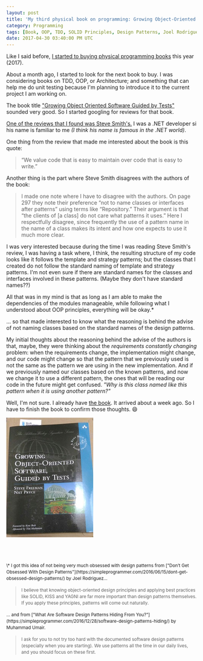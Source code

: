 ```yaml
---
layout: post
title: 'My third physical book on programming: Growing Object-Oriented Software Guided By Tests'
category: Programming
tags: [Book, OOP, TDD, SOLID Principles, Design Patterns, Joel Rodriguez, GOOS (Growing Object-Oriented Software)]
date: 2017-04-30 03:40:00 PM UTC
---
```


<!-- April 30, 2017 11:50:00 PM Philippine Time -->


Like I said before, [I started to buying physical programming books](/2017/03/27/why-I-started-buying-physical-books/) this year (2017).

About a month ago, I started to look for the next book to buy. I was considering books on TDD, OOP, or Architecture; and something that can help me do unit testing because I'm planning to introduce it to the current project I am working on. 

The book title ["Growing Object Oriented Software Guided by Tests"](https://www.bookdepository.com/book/9780321503626?a_aid=jflaga) sounded very good. So I started googling for reviews for that book.

<!--more-->

[One of the reviews that I found was Steve Smith's.](http://ardalis.com/growing-object-oriented-software-guided-by-tests-book-review) I was a .NET developer si his name is familiar to me _(I think his name is famous in the .NET world)_.

One thing from the review that made me interested about the book is this quote:

> “We value code that is easy to maintain over code that is easy to write.”

Another thing is the part where Steve Smith disagrees with the authors of the book:

> I made one note where I have to disagree with the authors. On page 297 they note their preference “not to name classes or interfaces after patterns” using terms like “Repository.” Their argument is that “the clients of [a class] do not care what patterns it uses.” Here I respectfully disagree, since frequently the use of a pattern name in the name of a class makes its intent and how one expects to use it much more clear.


I was very interested because during the time I was reading Steve Smith's review, I was having a task where, I think, the resulting structure of my code looks like it follows the template and strategy patterns; but the classes that I created do not follow the standard naming of template and strategy patterns. I'm not even sure if there are standard names for the classes and interfaces involved in these patterns. (Maybe they don't have standard names??)

All that was in my mind is that as long as I am able to make the dependencies of the modules  manageable, while following what I understood about OOP principles, everything will be okay.*


... so that made interested to know what the reasoning is behind the advise of not naming classes based on the standard names of the design patterns.

My initial thoughts about the reasoning behind the advise of the authors is that, maybe, they were thinking about the _requirements constantly changing_ problem: when the requirements change, the implementation might change, and our code might change so that the pattern that we previously used is not the same as the pattern we are using in the new implementation. And if we previously named our classes based on the known patterns, and now we change it to use a different pattern, the ones that will be reading our code in the future might get confused. _"Why is this class named like this pattern when it is using another pattern?"_

Well, I'm not sure. I already have [the book](https://www.bookdepository.com/book/9780321503626?a_aid=jflaga). It arrived about a week ago. So I have to finish the book to confirm those thoughts. :smile:

[![Growing Object-Oriented Software Guided By Tests - Book](/images/2017/growing-oo-software-guided-by-tests-book.jpg)](https://www.bookdepository.com/book/9780321503626?a_aid=jflaga)

<br /><br />

<small>
\* I got this idea of not being very much obsessed with design patterns from ["Don’t Get Obsessed With Design Patterns"](https://simpleprogrammer.com/2016/06/15/dont-get-obsessed-design-patterns/) by Joel Rodriguez...
</small>

<blockquote>
    <small>
    I believe that knowing object-oriented design principles and applying best practices like SOLID, KISS and YAGNI are far more important than design patterns themselves. If you apply these principles, patterns will come out naturally.
    </small>
</blockquote>

<small>
... and from ["What Are Software Design Patterns Hiding From You?"](https://simpleprogrammer.com/2016/12/28/software-design-patterns-hiding/) by Muhammad Umair.
</small>

<blockquote>
    <small>
    I ask for you to not try too hard with the documented software design patterns (especially when you are starting). We use patterns all the time in our daily lives, and you should focus on these first.
    </small>
</blockquote>